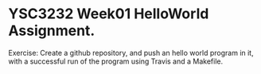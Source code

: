 # YSC3232 Week01 HelloWorld Assignment.

Exercise: Create a github repository, and push an hello world program in it, with a successful run of the program using Travis and a Makefile.



